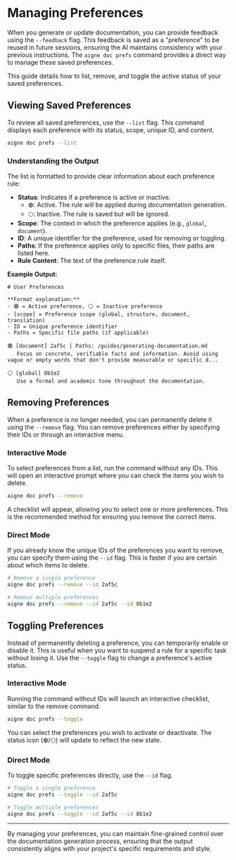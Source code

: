 # Managing Preferences

When you generate or update documentation, you can provide feedback using the `--feedback` flag. This feedback is saved as a "preference" to be reused in future sessions, ensuring the AI maintains consistency with your previous instructions. The `aigne doc prefs` command provides a direct way to manage these saved preferences.

This guide details how to list, remove, and toggle the active status of your saved preferences.

## Viewing Saved Preferences

To review all saved preferences, use the `--list` flag. This command displays each preference with its status, scope, unique ID, and content.

```bash
aigne doc prefs --list
```

### Understanding the Output

The list is formatted to provide clear information about each preference rule:

*   **Status**: Indicates if a preference is active or inactive.
    *   `🟢`: Active. The rule will be applied during documentation generation.
    *   `⚪`: Inactive. The rule is saved but will be ignored.
*   **Scope**: The context in which the preference applies (e.g., `global`, `document`).
*   **ID**: A unique identifier for the preference, used for removing or toggling.
*   **Paths**: If the preference applies only to specific files, their paths are listed here.
*   **Rule Content**: The text of the preference rule itself.

**Example Output:**

```
# User Preferences

**Format explanation:**
- 🟢 = Active preference, ⚪ = Inactive preference
- [scope] = Preference scope (global, structure, document, translation)
- ID = Unique preference identifier
- Paths = Specific file paths (if applicable)

🟢 [document] 2af5c | Paths: /guides/generating-documentation.md
   Focus on concrete, verifiable facts and information. Avoid using vague or empty words that don't provide measurable or specific d...

⚪ [global] 8b1e2
   Use a formal and academic tone throughout the documentation.

```

## Removing Preferences

When a preference is no longer needed, you can permanently delete it using the `--remove` flag. You can remove preferences either by specifying their IDs or through an interactive menu.

### Interactive Mode

To select preferences from a list, run the command without any IDs. This will open an interactive prompt where you can check the items you wish to delete.

```bash
aigne doc prefs --remove
```

A checklist will appear, allowing you to select one or more preferences. This is the recommended method for ensuring you remove the correct items.

### Direct Mode

If you already know the unique IDs of the preferences you want to remove, you can specify them using the `--id` flag. This is faster if you are certain about which items to delete.

```bash
# Remove a single preference
aigne doc prefs --remove --id 2af5c

# Remove multiple preferences
aigne doc prefs --remove --id 2af5c --id 8b1e2
```

## Toggling Preferences

Instead of permanently deleting a preference, you can temporarily enable or disable it. This is useful when you want to suspend a rule for a specific task without losing it. Use the `--toggle` flag to change a preference's active status.

### Interactive Mode

Running the command without IDs will launch an interactive checklist, similar to the remove command.

```bash
aigne doc prefs --toggle
```

You can select the preferences you wish to activate or deactivate. The status icon (`🟢`/`⚪`) will update to reflect the new state.

### Direct Mode

To toggle specific preferences directly, use the `--id` flag.

```bash
# Toggle a single preference
aigne doc prefs --toggle --id 2af5c

# Toggle multiple preferences
aigne doc prefs --toggle --id 2af5c --id 8b1e2
```

---

By managing your preferences, you can maintain fine-grained control over the documentation generation process, ensuring that the output consistently aligns with your project's specific requirements and style.